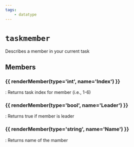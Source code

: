 ```yaml
---
tags:
    - datatype
---
```

# `taskmember`

Describes a member in your current task

## Members

### {{ renderMember(type='int', name='Index') }}

:   Returns task index for member (i.e., 1-6)

### {{ renderMember(type='bool', name='Leader') }}

:   Returns true if member is leader

### {{ renderMember(type='string', name='Name') }}

:   Returns name of the mamber

[int]: datatype-int.md
[string]: datatype-string.md
[bool]: datatype-ticks.md
